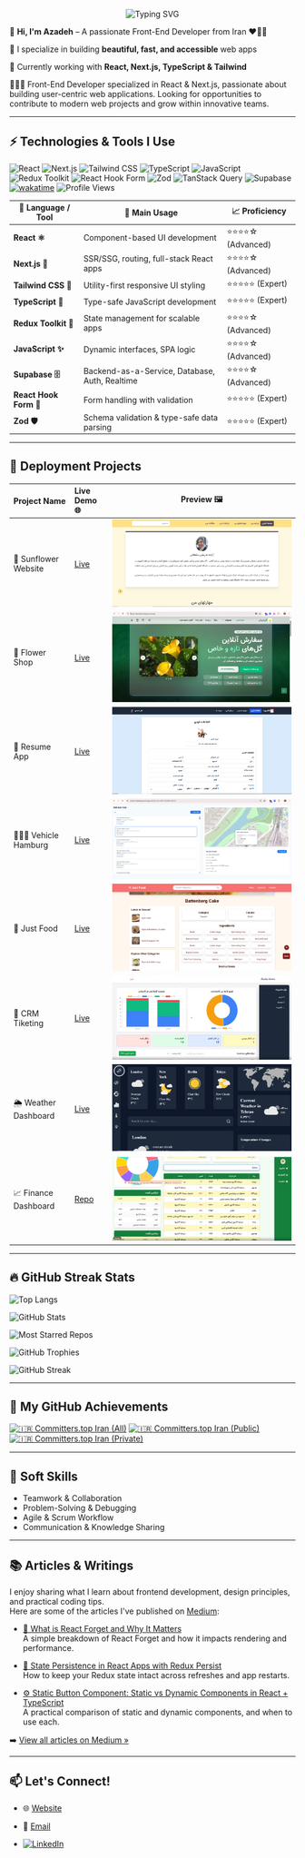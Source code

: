 <p align="center">
<img src="https://readme-typing-svg.herokuapp.com?font=Fira+Code&size=24&pause=1000&color=F75C7E&center=true&vCenter=true&width=600&height=45&lines=Hi+I'm+Azadeh+%F0%9F%8C%BB;Front-end+Developer+from+Iran+%E2%9D%A4%EF%B8%8F+%F0%9F%A4%8D+%F0%9F%92%9A;React+%7C+Next.js+%7C+TypeScript+%7C+Tailwind" alt="Typing SVG" />
</p>

<div align="left">

🌻 **Hi, I'm Azadeh** – A passionate Front-End Developer from Iran ❤️🤍💚

🎯 I specialize in building **beautiful, fast, and accessible** web apps  

🚀 Currently working with **React, Next.js, TypeScript & Tailwind**

</div>

<p align="left">
👩🏻‍💻 Front-End Developer specialized in React & Next.js, passionate about building user-centric web applications. Looking for opportunities to contribute to modern web projects and grow within innovative teams.
</p>

---

## ⚡ Technologies & Tools I Use
![React](https://img.shields.io/badge/-React-61DAFB?style=plastic&logo=react&logoColor=white&labelColor=20232a)
![Next.js](https://img.shields.io/badge/-Next.js-000000?style=plastic&logo=nextdotjs&logoColor=white&labelColor=333)
![Tailwind CSS](https://img.shields.io/badge/-Tailwind%20CSS-06B6D4?style=plastic&logo=tailwind-css&logoColor=white&labelColor=1E293B)
![TypeScript](https://img.shields.io/badge/-TypeScript-3178C6?style=plastic&logo=typescript&logoColor=white&labelColor=1E293B)
![JavaScript](https://img.shields.io/badge/-JavaScript-F7DF1E?style=plastic&logo=javascript&logoColor=black&labelColor=323330)
![Redux Toolkit](https://img.shields.io/badge/Redux%20Toolkit-764ABC?style=plastic&logo=redux&logoColor=white&labelColor=3E275B)
![React Hook Form](https://img.shields.io/badge/-React%20Hook%20Form-EC5990?style=plastic&logo=reacthookform&logoColor=white&labelColor=1E293B)
![Zod](https://img.shields.io/badge/-Zod-3E67B1?style=plastic&logo=zod&logoColor=white&labelColor=1E293B)
![TanStack Query](https://img.shields.io/badge/TanStack%20Query-FF4154?style=plastic&logo=react-query&logoColor=white&labelColor=8B0000)
![Supabase](https://img.shields.io/badge/-Supabase-3ECF8E?style=plastic&logo=supabase&logoColor=white&labelColor=1E293B)
[![wakatime](https://wakatime.com/badge/user/2166a209-70a3-47e3-b489-2fee9badf155.svg)](https://wakatime.com/@2166a209-70a3-47e3-b489-2fee9badf155)
![Profile Views](https://komarev.com/ghpvc/?username=frau-azadeh&color=8A2BE2&style=plastic)

| 🧠 Language / Tool      | 💼 Main Usage                                 | 📈 Proficiency             |
|------------------------|-----------------------------------------------|----------------------------|
| **React ⚛️**            | Component-based UI development                | ⭐⭐⭐⭐☆ (Advanced)           |
| **Next.js 🧭**          | SSR/SSG, routing, full-stack React apps       | ⭐⭐⭐⭐☆ (Advanced)           |
| **Tailwind CSS 💨**     | Utility-first responsive UI styling           | ⭐⭐⭐⭐⭐ (Expert)             |
| **TypeScript 🧠**       | Type-safe JavaScript development              | ⭐⭐⭐⭐⭐ (Expert)             |
| **Redux Toolkit 🧰**    | State management for scalable apps            | ⭐⭐⭐⭐☆ (Advanced)           |
| **JavaScript ✨**       | Dynamic interfaces, SPA logic                 | ⭐⭐⭐⭐☆ (Advanced)           |
| **Supabase 🗄️**         | Backend-as-a-Service, Database, Auth, Realtime | ⭐⭐⭐⭐☆ (Advanced)           |
| **React Hook Form 📝**  | Form handling with validation                 | ⭐⭐⭐⭐⭐ (Expert)           |
| **Zod 🛡️**              | Schema validation & type-safe data parsing    | ⭐⭐⭐⭐⭐ (Expert)           |



---

## 🚀 Deployment Projects

<div align="center" style="width: 100%;">

<table style="width: 100%;">
  <thead>
    <tr>
      <th align="left">Project Name</th>
      <th align="left">Live Demo 🌐</th>
      <th align="center">Preview 🖼️</th>
    </tr>
  </thead>
  <tbody>
    <tr>
      <td>🌻 Sunflower Website</td>
      <td><a href="https://sunflower-dev.com">Live</a></td>
      <td><img src="https://github.com/frau-azadeh/sunflowerdev/blob/main/aboutme.png" width="100%"/></td>
    </tr>
    <tr>
    <tr>
      <td>💐 Flower Shop</td>
      <td><a href="https://flower-shop-beta-taupe.vercel.app/">Live</a></td>
      <td><img src="https://raw.githubusercontent.com/frau-azadeh/flower-shop/master/public/7.png" width="100%"/></td>
    </tr>
    <tr>
      <td>📄 Resume App</td>
      <td><a href="https://resume-app-swart.vercel.app/">Live</a></td>
      <td><img src="https://raw.githubusercontent.com/frau-azadeh/resume-app/master/public/information.png" width="100%"/></td>
    </tr>
    <tr>
      <td>📍🇩🇪 Vehicle Hamburg</td>
      <td><a href="https://vehicle-hamburg.vercel.app">Live</a></td>
      <td><img src="https://github.com/frau-azadeh/sunflowerdev/blob/main/vehicles.png" width="100%"/></td>
    </tr>
    <tr>
      <td>🍔 Just Food</td>
      <td><a href="https://just-food5.vercel.app/">Live</a></td>
      <td><img src="https://github.com/frau-azadeh/just-food/blob/master/desk-article.png" width="100%"/></td>
    </tr>
    <tr>
      <td>🏢 CRM Tiketing</td>
      <td><a href="https://supportticketsystem.onrender.com/">Live</a></td>
      <td><img src="https://github.com/frau-azadeh/api/blob/master/tiketing.png" width="100%"/></td>
    </tr>
    <tr>
      <td>🌦️ Weather Dashboard</td>
      <td><a href="https://weather-ashy-three-72.vercel.app/">Live</a></td>
      <td><img src="https://github.com/frau-azadeh/dashboard-weather/blob/master/desk-weather.png" width="100%"/></td>
    </tr>
    <tr>
      <td>📈 Finance Dashboard</td>
      <td><a href="https://github.com/frau-azadeh/finance-bourse">Repo</a></td>
      <td><img src="https://github.com/frau-azadeh/finance-bourse/blob/master/dashboard.png" width="100%"/></td>
    </tr>
  </tbody>
</table>

</div>


---

## 🔥 GitHub Streak Stats
![Top Langs](https://github-readme-stats.vercel.app/api/top-langs/?username=frau-azadeh&theme=radical)

![GitHub Stats](https://github-readme-stats.vercel.app/api?username=frau-azadeh&show_icons=true&theme=radical&show=reviews,discussions_started,discussions_answered,prs_merged,prs_merged_percentage)

![Most Starred Repos](https://github-contributor-stats.vercel.app/api?username=frau-azadeh&limit=5&theme=radical&combine_all_yearly_contributions=true)

![GitHub Trophies](https://github-profile-trophy.vercel.app/?username=frau-azadeh&theme=radical)

![GitHub Streak](https://streak-stats.demolab.com/?user=frau-azadeh&theme=radical)



---

## 🏅 My GitHub Achievements

<!-- Committers.top Badge -->
[![🇮🇷 Committers.top Iran (All)](https://user-badge.committers.top/iran/frau-azadeh.svg?style=for-the-badge&color=purple)](https://user-badge.committers.top/iran/frau-azadeh)
[![🇮🇷 Committers.top Iran (Public)](https://user-badge.committers.top/iran_public/frau-azadeh.svg?style=for-the-badge&color=red)](https://user-badge.committers.top/iran_public/frau-azadeh)
[![🇮🇷 Committers.top Iran (Private)](https://user-badge.committers.top/iran_private/frau-azadeh.svg?style=for-the-badge&color=yellow)](https://user-badge.committers.top/iran_private/frau-azadeh)



---

## 🤝 Soft Skills
- Teamwork & Collaboration  
- Problem-Solving & Debugging  
- Agile & Scrum Workflow  
- Communication & Knowledge Sharing  
---

## 📚 Articles & Writings

I enjoy sharing what I learn about frontend development, design principles, and practical coding tips.  
Here are some of the articles I've published on [Medium](https://medium.com/@designweb.azadeh):

- [🧠 What is React Forget and Why It Matters](https://medium.com/@designweb.azadeh/what-is-react-forget-and-why-it-matters-7a9823e0877f)  
  A simple breakdown of React Forget and how it impacts rendering and performance.

- [🔄 State Persistence in React Apps with Redux Persist](https://medium.com/@designweb.azadeh/state-persistence-in-react-apps-with-redux-persist-37a29f5c8fd1)  
  How to keep your Redux state intact across refreshes and app restarts.

- [⚙️ Static Button Component: Static vs Dynamic Components in React + TypeScript](https://medium.com/@designweb.azadeh/static-button-componentstatic-vs-dynamic-components-in-react-and-typescript-29a0c09e1f49)  
  A practical comparison of static and dynamic components, and when to use each.

  

➡️ [View all articles on Medium »](https://medium.com/@designweb.azadeh)

---

## 📫 Let's Connect!

- 🌐 [Website](https://sunflower-dev.com)
- 📧 [Email](designweb.azadeh@gmail.com)
  
- [![LinkedIn](https://img.shields.io/badge/-LinkedIn-blue?style=flat&logo=linkedin&logoColor=white)](https://www.linkedin.com/in/azadeh-sharifi-soltani/)

